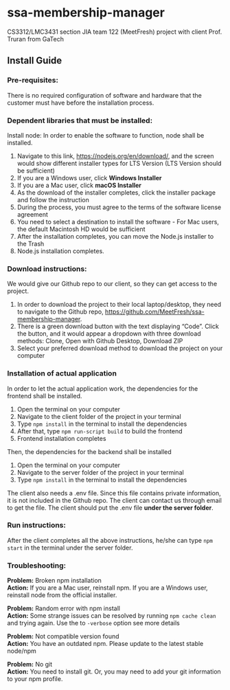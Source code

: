 # ssa-membership-manager
CS3312/LMC3431 section JIA team 122 (MeetFresh) project with client Prof. Truran from GaTech

## Install Guide
### Pre-requisites:
There is no required configuration of software and hardware that the customer must have before the installation process.

### Dependent libraries that must be installed:
Install node:
In order to enable the software to function, node shall be installed. 
1. Navigate to this link, https://nodejs.org/en/download/, and the screen would show different installer types for LTS Version (LTS Version should be sufficient)
  1. If you are a Windows user, click **Windows Installer**
  2. If you are a Mac user, click **macOS Installer**
2. As the download of the installer completes, click the installer package and follow the instruction
  1. During the process, you must agree to the terms of the software license agreement
  2. You need to select a destination to install the software
    - For Mac users, the default Macintosh HD would be sufficient
  3. After the installation completes, you can move the Node.js installer to the Trash
3. Node.js installation completes.

### Download instructions:
We would give our Github repo to our client, so they can get access to the project. 
1. In order to download the project to their local laptop/desktop, they need to navigate to the Github repo, https://github.com/MeetFresh/ssa-membership-manager. 
2. There is a green download button with the text displaying “Code”. Click the button, and it would appear a dropdown with three download methods: Clone, Open with Github Desktop, Download ZIP
3. Select your preferred download method to download the project on your computer

### Installation of actual application
In order to let the actual application work, the dependencies for the frontend shall be installed.
1. Open the terminal on your computer
2. Navigate to the client folder of the project in your terminal
3. Type `npm install` in the terminal to install the dependencies
4. After that, type `npm run-script build` to build the frontend
5. Frontend installation completes

Then, the dependencies for the backend shall be installed
1. Open the terminal on your computer
2. Navigate to the server folder of the project in your terminal
3. Type `npm install` in the terminal to install the dependencies

The client also needs a .env file. Since this file contains private information, it is not included in the Github repo. The client can contact us through email to get the file. The client should put the .env file **under the server folder**.

### Run instructions:
After the client completes all the above instructions, he/she can type `npm start` in the terminal under the server folder.

### Troubleshooting:
**Problem:** Broken npm installation\
**Action:**
If you are a Mac user, reinstall npm. 
If you are a Windows user, reinstall node from the official installer.

**Problem:** Random error with npm install\
**Action:**
Some strange issues can be resolved by running `npm cache clean` and trying again.
Use the to `-verbose` option see more details

**Problem:** Not compatible version found\
**Action:**
You have an outdated npm. Please update to the latest stable node/npm

**Problem:** No git\
**Action:**
You need to install git. Or, you may need to add your git information to your npm profile.





